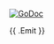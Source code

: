 [![GoDoc](https://godoc.org/github.com/andrewstuart/limio?status.svg)](https://godoc.org/github.com/andrewstuart/limio)

{{ .Emit }}
